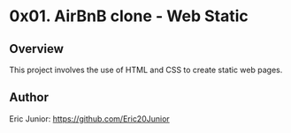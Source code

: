 # 0x01. AirBnB clone - Web Static

## Overview

This project involves the use of HTML and CSS to create static web pages.

## Author

Eric Junior: https://github.com/Eric20Junior